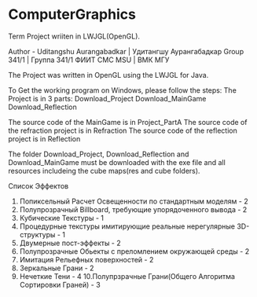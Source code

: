 # ComputerGraphics
Term Project wriiten in LWJGL(OpenGL).

Author - Uditangshu Aurangabadkar | Удитангшу Аурангабадкар
Group 341/1 | Группа 341/1 ФИИТ
CMC MSU | ВМК МГУ

The Project was written in OpenGL using the LWJGL for Java.

To Get the working program on Windows, please follow the steps:
  The Project is in 3 parts:
    Download_Project
    Download_MainGame
    Download_Reflection
    
  The source code of the MainGame is in Project_PartA
  The source code of the refraction project is in Refraction
  The source code of the reflection project is in Reflection
  
  The folder Download_Project, Download_Reflection and Download_MainGame must be downloaded with the exe file and all resources includeing the cube maps(res   and cube folders).
  
Список Эффектов

1. Попиксельный Расчет Освещенности по стандартным моделям - 2
2. Полупрозрачный Billboard, требующие упорядоченного вывода - 2
3. Кубические Текстуры - 1
4. Процедурные текстуры имитирующие реальные нерегулярные 3D-структуры - 1
5. Двумерные пост-эффекты - 2
6. Полупрозрачные Обьекты с преломлением окружающей среды - 2
7. Имитация Рельефных поверхностей - 2
8. Зеркальные Грани - 2
9. Нечеткие Тени - 4
10.Полупрзрачные Грани(Общего Алгоритма Сортировки Граней) - 3



